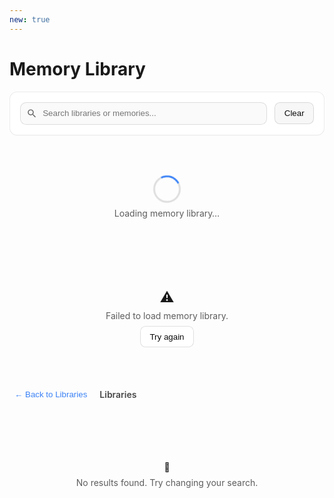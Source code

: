 ```yaml
---
new: true
---
```

# Memory Library

<div id="memory-lib-root" class="ml-prose-container">
  <!-- 工具条 -->
  <div class="ml-card">
    <div class="ml-toolbar">
      <div class="ml-input-wrap">
        <svg class="ml-icon" viewBox="0 0 24 24" aria-hidden="true">
          <path d="M15.5 14h-.79l-.28-.27A6.471 6.471 0 0 0 16 9.5 6.5 6.5 0 1 0 9.5 16c1.61 0 3.09-.59 4.23-1.57l.27.28v.79l5 4.99L20.49 19l-4.99-5zm-6 0C7.01 14 5 11.99 5 9.5S7.01 5 9.5 5 14 7.01 14 9.5 11.99 14 9.5 14z"/>
        </svg>
        <input id="ml-search" placeholder="Search libraries or memories..." />
      </div>
      <button id="ml-clear" class="ml-btn secondary">Clear</button>
    </div>
    <div id="ml-stats" class="ml-stats" hidden>
      <span>Showing <b id="ml-count">0</b> of <b id="ml-total">0</b> <span id="ml-type">items</span></span>
    </div>
  </div>

  <!-- 加载/错误 -->
  <div id="ml-loading" class="ml-loading">
    <div class="ml-spinner" aria-label="Loading"></div>
    <div class="ml-muted">Loading memory library…</div>
  </div>
  <div id="ml-error" class="ml-error" hidden>
    <div class="ml-error-icon">⚠️</div>
    <div class="ml-muted">Failed to load memory library.</div>
    <button id="ml-retry" class="ml-btn">Try again</button>
  </div>

  <!-- 面包屑 -->
  <div id="ml-crumb" class="ml-crumb" hidden>
    <button id="ml-back" class="ml-link">← Back to Libraries</button>
    <div class="ml-crumb-title" id="ml-crumb-title">Libraries</div>
  </div>

  <!-- 列表容器 -->
  <div id="ml-libraries" class="ml-grid" hidden></div>
  <div id="ml-memories" class="ml-grid" hidden></div>

  <!-- 空态 -->
  <div id="ml-empty" class="ml-empty" hidden>
    <div class="ml-empty-icon">🔎</div>
    <div class="ml-muted">No results found. Try changing your search.</div>
  </div>
</div>

<!-- 详情弹窗 -->
<dialog id="ml-modal" class="ml-modal">
  <form method="dialog" class="ml-modal-card">
    <div class="ml-modal-header">
      <div>
        <div class="ml-chip" id="ml-modal-lib"></div>
        <div class="ml-chip success" id="ml-modal-score" hidden></div>
      </div>
      <button class="ml-close" aria-label="Close">✕</button>
    </div>

    <div class="ml-modal-section">
      <div class="ml-section-title">When to use</div>
      <div class="ml-code" id="ml-modal-when"></div>
    </div>

    <div class="ml-modal-section">
      <div class="ml-section-title">Memory</div>
      <div class="ml-note" id="ml-modal-content"></div>
    </div>

    <div class="ml-modal-section">
      <div class="ml-section-title">Metadata</div>
      <div class="ml-meta">
        <div><span>Author</span><b id="ml-modal-author"></b></div>
        <div><span>Created</span><b id="ml-modal-created"></b></div>
        <div><span>Memory ID</span><b id="ml-modal-id" class="mono"></b></div>
        <div><span>Workspace</span><b id="ml-modal-ws" class="mono"></b></div>
      </div>
    </div>

    <div class="ml-modal-footer">
      <button class="ml-btn secondary" value="cancel">Close</button>
    </div>
  </form>
</dialog>

<style>
/* —— 基于 shadcn/mkdocs 主题变量，尽量少写硬编码颜色 —— */
:root {
  --ml-radius: .75rem;
  --ml-gap: 1rem;
  --ml-shadow: 0 6px 24px rgba(0,0,0,.08);
}
@media (prefers-color-scheme: dark) {
  /* 主题会处理色板，这里不额外覆盖 */
}

/* 容器与卡片 */
.ml-prose-container { display: grid; gap: var(--ml-gap); }
.ml-card {
  background: var(--background, #fff);
  color: var(--foreground, #0a0a0a);
  border: 1px solid var(--border, rgba(0,0,0,.08));
  border-radius: var(--ml-radius);
  padding: 1rem;
  box-shadow: var(--shadow, 0 1px 0 rgba(0,0,0,.02));
}
.ml-grid {
  display: grid;
  gap: var(--ml-gap);
  grid-template-columns: repeat(1, minmax(0,1fr));
}
@media (min-width: 640px){ .ml-grid{ grid-template-columns: repeat(2, minmax(0,1fr)); } }
@media (min-width: 1024px){ .ml-grid{ grid-template-columns: repeat(3, minmax(0,1fr)); } }

.ml-card-item{
  background: var(--card, var(--background, #fff));
  border: 1px solid var(--border, rgba(0,0,0,.08));
  border-radius: var(--ml-radius);
  padding: 1rem;
  transition: transform .18s ease, box-shadow .18s ease, border-color .18s ease;
  cursor: pointer;
}
.ml-card-item:hover{
  transform: translateY(-2px);
  box-shadow: var(--ml-shadow);
  border-color: var(--primary, #3b82f6);
}
.ml-card-head{ display:flex; align-items:flex-start; justify-content:space-between; gap:.75rem; margin-bottom:.5rem; }
.ml-card-title{ font-weight: 650; font-size: 1rem; }
.ml-card-sub{ font-size: .85rem; opacity: .7; }
.ml-card-sample{ margin-top:.5rem; font-size:.92rem; line-height:1.5; opacity:.9; display:-webkit-box; -webkit-line-clamp:3; -webkit-box-orient:vertical; overflow:hidden; }
.ml-card-foot{ display:flex; justify-content:space-between; align-items:center; border-top:1px solid var(--border, rgba(0,0,0,.08)); padding-top:.5rem; margin-top:.75rem; font-size:.85rem; opacity:.8; }

/* 工具条与输入 */
.ml-toolbar{ display:flex; gap:.75rem; align-items:center; justify-content:space-between; flex-wrap:wrap; }
.ml-input-wrap{ position:relative; flex:1; min-width: 260px; }
.ml-input-wrap input{
  width:100%; padding:.6rem .9rem .6rem 2.2rem; border-radius:.6rem;
  border:1px solid var(--border, rgba(0,0,0,.12));
  background: var(--muted, rgba(0,0,0,.02));
  color: var(--foreground, #0a0a0a);
  outline:none;
}
.ml-input-wrap input:focus{
  border-color: var(--primary, #3b82f6);
  box-shadow: 0 0 0 3px color-mix(in srgb, var(--primary, #3b82f6) 22%, transparent);
  background: var(--background, #fff);
}
.ml-icon{ position:absolute; left:.6rem; top:50%; transform:translateY(-50%); width:1.1rem; height:1.1rem; opacity:.6; }

.ml-btn{
  border:1px solid var(--border, rgba(0,0,0,.12));
  background: var(--accent, var(--background, #fff));
  color: var(--foreground, #0a0a0a);
  padding:.55rem .9rem; border-radius:.55rem; cursor:pointer;
}
.ml-btn.secondary{ background: var(--muted, rgba(0,0,0,.03)); }
.ml-btn:hover{ border-color: var(--primary, #3b82f6); }

/* 统计/面包屑 */
.ml-stats{ margin-top:.5rem; font-size:.9rem; opacity:.8; }
.ml-crumb{ display:flex; align-items:center; gap:.75rem; }
.ml-link{ background:none; border:none; color: var(--primary, #3b82f6); cursor:pointer; padding:.25rem .5rem; border-radius:.4rem; }
.ml-link:hover{ text-decoration: underline; }
.ml-crumb-title{ font-weight:600; opacity:.8; }

/* 状态区 */
.ml-loading, .ml-error, .ml-empty{ display:grid; justify-items:center; gap:.5rem; padding:3rem 1rem; }
.ml-spinner{
  width:38px; height:38px; border-radius:999px; border:3px solid color-mix(in srgb, var(--foreground,#000) 12%, transparent);
  border-top-color: var(--primary,#3b82f6); animation: ml-spin 1s linear infinite;
}
@keyframes ml-spin{ to{ transform: rotate(360deg); } }
.ml-muted{ opacity:.7; }
.ml-error-icon{ font-size:1.4rem; }

/* 标签/块 */
.ml-chip{ display:inline-block; padding:.25rem .55rem; border-radius:999px; font-size:.78rem;
  background: color-mix(in srgb, var(--primary,#3b82f6) 12%, transparent); color: var(--primary,#3b82f6);
}
.ml-chip.success{
  background: color-mix(in srgb, #16a34a 14%, transparent);
  color: #16a34a;
}
.ml-code{
  font-family: ui-monospace, SFMono-Regular, Menlo, Monaco, Consolas, "Liberation Mono", monospace;
  background: var(--muted, rgba(0,0,0,.04)); border:1px solid var(--border, rgba(0,0,0,.08));
  padding:.75rem; border-radius:.6rem; white-space:pre-wrap;
}
.ml-note{
  background: color-mix(in srgb, #f59e0b 9%, transparent);
  border:1px solid color-mix(in srgb, #f59e0b 28%, transparent);
  padding:.75rem; border-radius:.6rem;
}

/* 元数据 */
.ml-meta{ display:grid; grid-template-columns: repeat(1, minmax(0,1fr)); gap:.5rem; }
@media (min-width: 640px){ .ml-meta{ grid-template-columns: repeat(2, minmax(0,1fr)); } }
.ml-meta > div{ display:flex; justify-content:space-between; align-items:center; padding:.5rem .75rem;
  border:1px dashed var(--border, rgba(0,0,0,.12)); border-radius:.5rem; background: var(--background, #fff);
}
.ml-meta span{ opacity:.7; }
.mono{ font-family: ui-monospace, SFMono-Regular, Menlo, Monaco, Consolas, monospace; }

/* 弹窗 */
.ml-modal{ padding:0; border:none; background: transparent; }
.ml-modal[open]{ display:grid; align-items:center; justify-items:center; }
.ml-modal::backdrop{ background: rgba(0,0,0,.45); }
.ml-modal-card{
  width:min(100%, 960px); max-height: 85vh; overflow:auto;
  background: var(--background, #fff); color: var(--foreground,#0a0a0a);
  border:1px solid var(--border, rgba(0,0,0,.1)); border-radius: var(--ml-radius);
  padding: 1rem; box-shadow: var(--ml-shadow);
}
.ml-modal-header{ display:flex; justify-content:space-between; align-items:center; gap:.75rem; margin-bottom:.5rem; }
.ml-close{ border:none; background:none; font-size:1.1rem; cursor:pointer; opacity:.6; }
.ml-close:hover{ opacity:1; }
.ml-modal-section{ display:grid; gap:.35rem; margin-top:.75rem; }
.ml-section-title{ font-weight:650; opacity:.85; }
.ml-modal-footer{ display:flex; justify-content:flex-end; margin-top:1rem; }
</style>

<script>
(() => {
  // —— State
  let ALL = [];
  let GROUPED = {};
  let VIEW = "libraries"; // "libraries" | "memories"
  let CURR = null;

  // —— DOM
  const $ = (id) => document.getElementById(id);
  const elLoading = $("ml-loading");
  const elError = $("ml-error");
  const elRetry = $("ml-retry");
  const elLibraries = $("ml-libraries");
  const elMemories = $("ml-memories");
  const elEmpty = $("ml-empty");
  const elSearch = $("ml-search");
  const elClear = $("ml-clear");
  const elStats = $("ml-stats");
  const elCount = $("ml-count");
  const elTotal = $("ml-total");
  const elType = $("ml-type");
  const elCrumb = $("ml-crumb");
  const elBack = $("ml-back");
  const elCrumbTitle = $("ml-crumb-title");
  const dlg = $("ml-modal");

  const mLib = $("ml-modal-lib");
  const mScore = $("ml-modal-score");
  const mWhen = $("ml-modal-when");
  const mCont = $("ml-modal-content");
  const mAuth = $("ml-modal-author");
  const mCreated = $("ml-modal-created");
  const mId = $("ml-modal-id");
  const mWs = $("ml-modal-ws");

  // —— Config：JSONL 文件位于本页同级目录（docs/library/）
  const BASE = "..";
  const FILES = [
    "appworld.jsonl",
    "bfcl_v3.jsonl",
    // 需要的话在这里继续添加文件名
  ];

  // —— Utils
  function show(el){ el.hidden = false; }
  function hide(el){ el.hidden = true; }
  function setLoading(on){
    on ? (show(elLoading), [elError, elLibraries, elMemories, elEmpty, elStats, elCrumb].forEach(hide))
       : hide(elLoading);
  }
  function setError(on){ on ? (show(elError), [elLoading].forEach(hide)) : hide(elError); }
  function clampTxt(s, n){ if(!s) return ""; return s.length<=n? s : s.slice(0,n)+"…"; }
  const fmtDate = (t)=> t ? new Date(t).toLocaleDateString() : "Unknown";
  function debounce(fn, ms=250){ let t; return (...a)=>{ clearTimeout(t); t=setTimeout(()=>fn(...a), ms); }; }

  // —— Data Loading
  async function loadAll(){
    setLoading(true); setError(false);
    try{
      const arr = await Promise.all(FILES.map(async f=>{
        try{
          const res = await fetch(`${BASE}/${f}`);
          if(!res.ok) return [];
          const txt = await res.text();
          return txt.split("\n").filter(l=>l.trim()).map(line=>{
            try{
              const obj = JSON.parse(line);
              obj._library = f.replace(/\.jsonl$/,"");
              return obj;
            }catch{ return null; }
          }).filter(Boolean);
        }catch{ return []; }
      }));
      ALL = arr.flat();
      if(!ALL.length) throw new Error("no data");
      GROUPED = ALL.reduce((acc,m)=>{
        (acc[m._library] ||= []).push(m);
        return acc;
      }, {});
      renderLibraries();
    }catch(e){
      setError(true);
    }finally{
      setLoading(false);
    }
  }

  // —— Render
  function renderLibraries(list){
    VIEW = "libraries"; CURR = null;
    hide(elMemories); hide(elEmpty); show(elLibraries);
    hide(elCrumb);
    elCrumbTitle.textContent = "Libraries";
    elType.textContent = "libraries";

    const libs = list ?? Object.keys(GROUPED);
    if(!libs.length){ hide(elLibraries); show(elEmpty); hide(elStats); return; }

    elLibraries.innerHTML = libs.map(name=>{
      const arr = GROUPED[name];
      const sample = arr[0] || {};
      const sampleText = sample.when_to_use || sample.content || "No description available";
      const author = sample.author || "Unknown";
      return `
        <div class="ml-card-item" data-lib="${name}">
          <div class="ml-card-head">
            <div>
              <div class="ml-card-title">${name}</div>
              <div class="ml-card-sub">${arr.length} memories</div>
            </div>
            <div class="ml-chip">DB</div>
          </div>
          <div class="ml-card-sample">${clampTxt(sampleText, 180)}</div>
          <div class="ml-card-foot">
            <span>👤 ${author}</span>
            <span>View →</span>
          </div>
        </div>
      `;
    }).join("");

    bindLibraryClicks();
    show(elStats);
    $("ml-count").textContent = libs.length;
    $("ml-total").textContent = Object.keys(GROUPED).length;
  }

  function renderMemories(memList){
    VIEW = "memories";
    hide(elLibraries); hide(elEmpty); show(elMemories);
    show(elCrumb);
    elType.textContent = "memories";
    elCrumbTitle.textContent = `Exploring ${CURR}`;

    if(!memList?.length){ hide(elMemories); show(elEmpty); hide(elStats); return; }
    elMemories.innerHTML = memList.map((m,idx)=>`
      <div class="ml-card-item" data-idx="${idx}">
        <div class="ml-card-head">
          <div class="ml-chip">${m._library}</div>
          ${m.score ? `<div class="ml-chip success">Score: ${m.score}</div>` : ""}
        </div>
        <div class="ml-card-sample"><b>When to use:</b> ${clampTxt(m.when_to_use || "No specific guidance provided", 140)}</div>
        <div class="ml-card-foot">
          <span>👤 ${m.author || "Unknown"}</span>
          <span>Details →</span>
        </div>
      </div>
    `).join("");

    // 绑定卡片 → 打开弹窗
    [...elMemories.querySelectorAll(".ml-card-item")].forEach(card=>{
      card.addEventListener("click", ()=>{
        const idx = Number(card.getAttribute("data-idx"));
        const m = GROUPED[CURR][idx];
        mLib.textContent = m._library;
        const hasScore = "score" in m && m.score !== null && m.score !== undefined;
        if(hasScore){ mScore.textContent = `Score: ${m.score}`; mScore.hidden = false; } else { mScore.hidden = true; }
        mWhen.textContent = m.when_to_use || "No specific guidance provided";
        mCont.textContent = m.content || "No content available";
        mAuth.textContent = m.author || "Unknown";
        mCreated.textContent = fmtDate(m.time_created);
        mId.textContent = m.memory_id || "N/A";
        mWs.textContent = m.workspace_id || "N/A";
        dlg.showModal();
      });
    });

    show(elStats);
    $("ml-count").textContent = memList.length;
    $("ml-total").textContent = memList.length;
  }

  function bindLibraryClicks(){
    [...elLibraries.querySelectorAll(".ml-card-item")].forEach(card=>{
      card.addEventListener("click", ()=>{
        CURR = card.getAttribute("data-lib");
        renderMemories(GROUPED[CURR]);
      });
    });
  }

  // —— Search
  function handleSearch(){
    const q = elSearch.value.trim().toLowerCase();
    if(!q){
      if(VIEW==="libraries") renderLibraries();
      else renderMemories(GROUPED[CURR]);
      return;
    }
    if(VIEW==="libraries"){
      const libs = Object.keys(GROUPED).filter(name=>{
        const arr = GROUPED[name];
        return name.toLowerCase().includes(q) ||
          arr.some(m => (m.when_to_use||"").toLowerCase().includes(q) ||
                         (m.content||"").toLowerCase().includes(q) ||
                         (m.author||"").toLowerCase().includes(q));
      });
      renderLibraries(libs);
    }else{
      const arr = GROUPED[CURR] || [];
      const filtered = arr.filter(m =>
        (m.when_to_use||"").toLowerCase().includes(q) ||
        (m.content||"").toLowerCase().includes(q) ||
        (m.author||"").toLowerCase().includes(q)
      );
      renderMemories(filtered);
    }
  }

  // —— Events
  elRetry?.addEventListener("click", loadAll);
  elBack?.addEventListener("click", ()=> renderLibraries());
  elSearch?.addEventListener("input", debounce(handleSearch, 250));
  elClear?.addEventListener("click", ()=>{
    elSearch.value = ""; handleSearch();
  });

  // —— Init
  document.addEventListener("DOMContentLoaded", loadAll);
})();
</script>